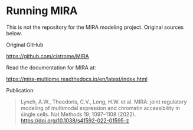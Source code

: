 # Running MIRA

This is not the repository for the MIRA modeling project. Original sources below.


Original GitHub

https://github.com/cistrome/MIRA

Read the documentation for MIRA at:

https://mira-multiome.readthedocs.io/en/latest/index.html

Publication:

> Lynch, A.W., Theodoris, C.V., Long, H.W. et al. MIRA: joint regulatory modeling of multimodal expression and chromatin accessibility in single cells. Nat Methods 19, 1097–1108 (2022). https://doi.org/10.1038/s41592-022-01595-z